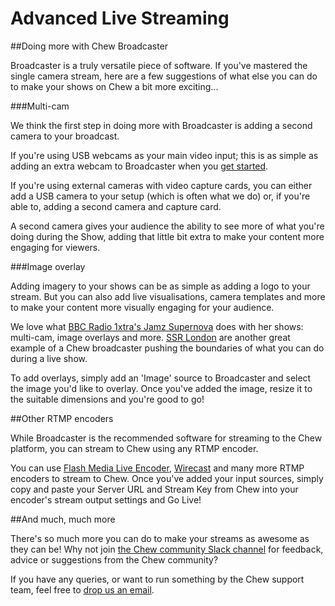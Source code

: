 # Advanced Live Streaming

##Doing more with Chew Broadcaster

Broadcaster is a truly versatile piece of software. If you've mastered the single camera stream, here are a few suggestions of what else you can do to make your shows on Chew a bit more exciting...

###Multi-cam 

We think the first step in doing more with Broadcaster is adding a second camera to your broadcast. 

If you're using USB webcams as your main video input; this is as simple as adding an extra webcam to Broadcaster when you [get started](http://chew.tv/guide/broadcaster). 

If you're using external cameras with video capture cards, you can either add a USB camera to your setup (which is often what we do) or, if you're able to, adding a second camera and capture card. 

A second camera gives your audience the ability to see more of what you're doing during the Show, adding that little bit extra to make your content more engaging for viewers. 

###Image overlay

Adding imagery to your shows can be as simple as adding a logo to your stream. But you can also add live visualisations, camera templates and more to make your content more visually engaging for your audience. 

We love what [BBC Radio 1xtra's Jamz Supernova](http://chew.tv/futurebounce) does with her shows: multi-cam, image overlays and more. 
[SSR London](https://chew.tv/ssr-london) are another great example of a Chew broadcaster pushing the boundaries of what you can do during a live show. 

To add overlays, simply add an 'Image' source to Broadcaster and select the image you'd like to overlay. Once you've added the image, resize it to the suitable dimensions and you're good to go! 

##Other RTMP encoders

While Broadcaster is the recommended software for streaming to the Chew platform, you can stream to Chew using any RTMP encoder. 

You can use [Flash Media Live Encoder](http://www.adobe.com/uk/products/flash-media-encoder.html), [Wirecast](http://www.telestream.net/wirecast/overview.htm) and many more RTMP encoders to stream to Chew. Once you've added your input sources, simply copy and paste your Server URL and Stream Key from Chew into your encoder's stream output settings and Go Live!  

##And much, much more

There's so much more you can do to make your streams as awesome as they can be! Why not join [the Chew community Slack channel](http://slack.chew.tv) for feedback, advice or suggestions from the Chew community? 

If you have any queries, or want to run something by the Chew support team, feel free to [drop us an email](mailto:support@chew.tv).
